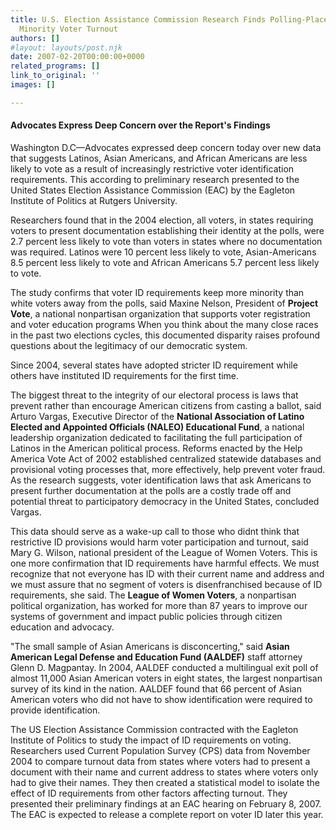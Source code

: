 ```yaml
---
title: U.S. Election Assistance Commission Research Finds Polling-Place ID Laws Reduce
  Minority Voter Turnout
authors: []
#layout: layouts/post.njk
date: 2007-02-20T00:00:00+0000
related_programs: []
link_to_original: ''
images: []

---
```

#### Advocates Express Deep Concern over the Report's Findings

Washington D.C—Advocates expressed deep concern today over new data that suggests Latinos, Asian Americans, and African Americans are less likely to vote as a result of increasingly restrictive voter identification requirements. This according to preliminary research presented to the United States Election Assistance Commission (EAC) by the Eagleton Institute of Politics at Rutgers University.

Researchers found that in the 2004 election, all voters, in states requiring voters to present documentation establishing their identity at the polls, were 2.7 percent less likely to vote than voters in states where no documentation was required. Latinos were 10 percent less likely to vote, Asian-Americans 8.5 percent less likely to vote and African Americans 5.7 percent less likely to vote.

The study confirms that voter ID requirements keep more minority than white voters away from the polls, said Maxine Nelson, President of **Project Vote**, a national nonpartisan organization that supports voter registration and voter education programs When you think about the many close races in the past two elections cycles, this documented disparity raises profound questions about the legitimacy of our democratic system.

Since 2004, several states have adopted stricter ID requirement while others have instituted ID requirements for the first time.

The biggest threat to the integrity of our electoral process is laws that prevent rather than encourage American citizens from casting a ballot, said Arturo Vargas, Executive Director of the **National Association of Latino Elected and Appointed Officials (NALEO) Educational Fund**, a national leadership organization dedicated to facilitating the full participation of Latinos in the American political process. Reforms enacted by the Help America Vote Act of 2002 established centralized statewide databases and provisional voting processes that, more effectively, help prevent voter fraud. As the research suggests, voter identification laws that ask Americans to present further documentation at the polls are a costly trade off and potential threat to participatory democracy in the United States, concluded Vargas.

This data should serve as a wake-up call to those who didnt think that restrictive ID provisions would harm voter participation and turnout, said Mary G. Wilson, national president of the League of Women Voters. This is one more confirmation that ID requirements have harmful effects. We must recognize that not everyone has ID with their current name and address and we must assure that no segment of voters is disenfranchised because of ID requirements, she said. The **League of Women Voters**, a nonpartisan political organization, has worked for more than 87 years to improve our systems of government and impact public policies through citizen education and advocacy.

"The small sample of Asian Americans is disconcerting," said **Asian American Legal Defense and Education Fund (AALDEF)** staff attorney Glenn D. Magpantay. In 2004, AALDEF conducted a multilingual exit poll of almost 11,000 Asian American voters in eight states, the largest nonpartisan survey of its kind in the nation. AALDEF found that 66 percent of Asian American voters who did not have to show identification were required to provide identification.

The US Election Assistance Commission contracted with the Eagleton Institute of Politics to study the impact of ID requirements on voting. Researchers used Current Population Survey (CPS) data from November 2004 to compare turnout data from states where voters had to present a document with their name and current address to states where voters only had to give their names. They then created a statistical model to isolate the effect of ID requirements from other factors affecting turnout. They presented their preliminary findings at an EAC hearing on February 8, 2007. The EAC is expected to release a complete report on voter ID later this year.